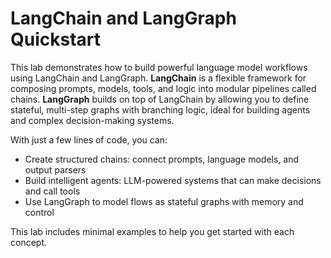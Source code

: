 # LangChain and LangGraph Quickstart
This lab demonstrates how to build powerful language model workflows using LangChain and LangGraph.
**LangChain** is a flexible framework for composing prompts, models, tools, and logic into modular pipelines called chains.
**LangGraph** builds on top of LangChain by allowing you to define stateful, multi-step graphs with branching logic, ideal for building agents and complex decision-making systems.

With just a few lines of code, you can:
- Create structured chains: connect prompts, language models, and output parsers
- Build intelligent agents: LLM-powered systems that can make decisions and call tools
- Use LangGraph to model flows as stateful graphs with memory and control

This lab includes minimal examples to help you get started with each concept.
